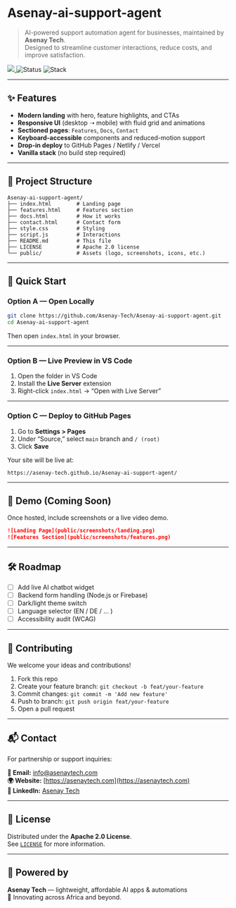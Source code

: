 # Asenay-ai-support-agent

> AI-powered support automation agent for businesses, maintained by **Asenay Tech**.  
> Designed to streamline customer interactions, reduce costs, and improve satisfaction.

<p align="left">
  <a href="https://opensource.org/licenses/Apache-2.0" alt="License: Apache 2.0">
    <img src="https://img.shields.io/badge/License-Apache_2.0-blue.svg">
  </a>
  <img alt="Status" src="https://img.shields.io/badge/status-active-brightgreen">
  <img alt="Stack" src="https://img.shields.io/badge/made%20with-HTML5%2C%20CSS3%2C%20JS-black">
</p>

---

## ✨ Features

- **Modern landing** with hero, feature highlights, and CTAs
- **Responsive UI** (desktop ➝ mobile) with fluid grid and animations
- **Sectioned pages**: `Features`, `Docs`, `Contact`
- **Keyboard-accessible** components and reduced-motion support
- **Drop-in deploy** to GitHub Pages / Netlify / Vercel
- **Vanilla stack** (no build step required)

---

## 🧩 Project Structure

```
Asenay-ai-support-agent/
├── index.html        # Landing page
├── features.html     # Features section
├── docs.html         # How it works
├── contact.html      # Contact form
├── style.css         # Styling
├── script.js         # Interactions
├── README.md         # This file
├── LICENSE           # Apache 2.0 license
└── public/           # Assets (logo, screenshots, icons, etc.)
```

---

## 🚀 Quick Start

### Option A — Open Locally

```bash
git clone https://github.com/Asenay-Tech/Asenay-ai-support-agent.git
cd Asenay-ai-support-agent
```

Then open `index.html` in your browser.

---

### Option B — Live Preview in VS Code

1. Open the folder in VS Code  
2. Install the **Live Server** extension  
3. Right-click `index.html` → “Open with Live Server”

---

### Option C — Deploy to GitHub Pages

1. Go to **Settings > Pages**
2. Under “Source,” select `main` branch and `/ (root)`
3. Click **Save**

Your site will be live at:

```
https://asenay-tech.github.io/Asenay-ai-support-agent/
```

---

## 🧪 Demo (Coming Soon)

Once hosted, include screenshots or a live video demo.

```markdown
![Landing Page](public/screenshots/landing.png)
![Features Section](public/screenshots/features.png)
```

---

## 🛠️ Roadmap

- [ ] Add live AI chatbot widget
- [ ] Backend form handling (Node.js or Firebase)
- [ ] Dark/light theme switch
- [ ] Language selector (EN / DE / ... )
- [ ] Accessibility audit (WCAG)

---

## 🤝 Contributing

We welcome your ideas and contributions!

1. Fork this repo  
2. Create your feature branch: `git checkout -b feat/your-feature`  
3. Commit changes: `git commit -m 'Add new feature'`  
4. Push to branch: `git push origin feat/your-feature`  
5. Open a pull request

---

## 📬 Contact

For partnership or support inquiries:

**📧 Email:** info@asenaytech.com  
**🌍 Website:** [https://asenaytech.com](https://asenaytech.com)  
**🔗 LinkedIn:** [Asenay Tech](https://linkedin.com/company/asenaytech)

---

## 📄 License

Distributed under the **Apache 2.0 License**.  
See [`LICENSE`](LICENSE) for more information.

---

## 🚀 Powered by

**Asenay Tech** — lightweight, affordable AI apps & automations  
🧠 Innovating across Africa and beyond.
